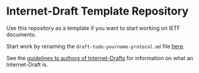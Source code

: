 # Internet-Draft Template Repository

Use this repository as a template if you want to start working on IETF documents.

Start work by renaming the `draft-todo-yourname-protocol.md` file
[here](../../edit/main/draft-todo-yourname-protocol.md).

See the [guidelines to authors of
Internet-Drafts](https://www.ietf.org/standards/ids/guidelines/) for information
on what an Internet-Draft is.
